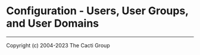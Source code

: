 # Configuration - Users, User Groups, and User Domains

---
Copyright (c) 2004-2023 The Cacti Group
